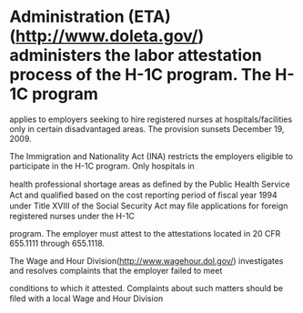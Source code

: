 # Administration (ETA)(http://www.doleta.gov/) administers the labor attestation process of the H-1C program. The H-1C program

applies to employers seeking to hire registered nurses at hospitals/facilities only in certain disadvantaged areas. The provision sunsets December 19, 2009.

The Immigration and Nationality Act (INA) restricts the employers eligible to participate in the H-1C program. Only hospitals in

health professional shortage areas as deﬁned by the Public Health Service Act and qualiﬁed based on the cost reporting period of ﬁscal year 1994 under Title XVIII of the Social Security Act may ﬁle applications for foreign registered nurses under the H-1C

program. The employer must attest to the attestations located in 20 CFR 655.1111 through 655.1118.

The Wage and Hour Division(http://www.wagehour.dol.gov/) investigates and resolves complaints that the employer failed to meet

conditions to which it attested. Complaints about such matters should be ﬁled with a local Wage and Hour Division